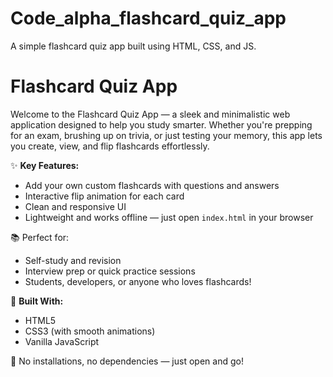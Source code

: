 # Code_alpha_flashcard_quiz_app
A simple flashcard quiz app built using HTML, CSS, and JS.

# Flashcard Quiz App

Welcome to the Flashcard Quiz App — a sleek and minimalistic web application designed to help you study smarter. Whether you're prepping for an exam, brushing up on trivia, or just testing your memory, this app lets you create, view, and flip flashcards effortlessly.

✨ **Key Features:**
- Add your own custom flashcards with questions and answers
- Interactive flip animation for each card
- Clean and responsive UI
- Lightweight and works offline — just open `index.html` in your browser

📚 Perfect for:
- Self-study and revision
- Interview prep or quick practice sessions
- Students, developers, or anyone who loves flashcards!

🔧 **Built With:**
- HTML5
- CSS3 (with smooth animations)
- Vanilla JavaScript

📝 No installations, no dependencies — just open and go!

